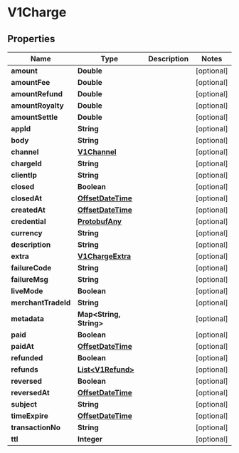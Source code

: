 
# V1Charge

## Properties
Name | Type | Description | Notes
------------ | ------------- | ------------- | -------------
**amount** | **Double** |  |  [optional]
**amountFee** | **Double** |  |  [optional]
**amountRefund** | **Double** |  |  [optional]
**amountRoyalty** | **Double** |  |  [optional]
**amountSettle** | **Double** |  |  [optional]
**appId** | **String** |  |  [optional]
**body** | **String** |  |  [optional]
**channel** | [**V1Channel**](V1Channel.md) |  |  [optional]
**chargeId** | **String** |  |  [optional]
**clientIp** | **String** |  |  [optional]
**closed** | **Boolean** |  |  [optional]
**closedAt** | [**OffsetDateTime**](OffsetDateTime.md) |  |  [optional]
**createdAt** | [**OffsetDateTime**](OffsetDateTime.md) |  |  [optional]
**credential** | [**ProtobufAny**](ProtobufAny.md) |  |  [optional]
**currency** | **String** |  |  [optional]
**description** | **String** |  |  [optional]
**extra** | [**V1ChargeExtra**](V1ChargeExtra.md) |  |  [optional]
**failureCode** | **String** |  |  [optional]
**failureMsg** | **String** |  |  [optional]
**liveMode** | **Boolean** |  |  [optional]
**merchantTradeId** | **String** |  |  [optional]
**metadata** | **Map&lt;String, String&gt;** |  |  [optional]
**paid** | **Boolean** |  |  [optional]
**paidAt** | [**OffsetDateTime**](OffsetDateTime.md) |  |  [optional]
**refunded** | **Boolean** |  |  [optional]
**refunds** | [**List&lt;V1Refund&gt;**](V1Refund.md) |  |  [optional]
**reversed** | **Boolean** |  |  [optional]
**reversedAt** | [**OffsetDateTime**](OffsetDateTime.md) |  |  [optional]
**subject** | **String** |  |  [optional]
**timeExpire** | [**OffsetDateTime**](OffsetDateTime.md) |  |  [optional]
**transactionNo** | **String** |  |  [optional]
**ttl** | **Integer** |  |  [optional]



